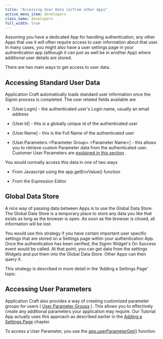 ```yaml
---
title: "Accessing User Data in/from other Apps"
active_menu_item: developers
class_name: developers
full_width: true
---
```



Assuming you have a dedicated App for handling authentication, any other Apps that use it will often require access to user information about that user. In many cases, you might also have a user settings page in your authentication app (although it can just as well be in another App) where additional user details are stored.

There are two main ways to get access to user data.

## Accessing Standard User Data

Application Craft automatically loads standard user information once the Signin process is completed. The user related fields available are

 - [User.Login] - the authenticated user's Login name, usually an email address

 - [User.Id] - this is a globally unique id of the authenticated user

 - [User.Name] - this is the Full Name of the authenticated user

 - [User.Parameters.\<Parameter Group\>.\<Parameter Name\>] - this allows you to retrieve custom Parameter data from the authenticated user. Customer User Parameters are [explained in this section](/developers/user-guide/product-guide/the-console/console-tabs/more/account-variables/user-parameters/) .

You would normally access this data in one of two ways

 - From Javascript using the app.getEnvValue() function

 - From the Expression Editor

## Global Data Store

A nice way of passing data between Apps is to use the Global Data Store. The Global Data Store is a temporary place to store any data you like that exists as long as the browser is open. As soon as the browser is closed, all information will be lost.

You would use this strategy if you have certain important user specific settings that are stored on a Settings page within your authentication App. Once the authentication has been verified, the Signin Widget's On Success event would be called. At that point, you can get data from the settings Widgets and put them into the Global Data Store. Other Apps can then query it.

This strategy is described in more detail in the 'Adding a Settings Page' topic.

## Accessing User Parameters

Application Craft also provides a way of creating customized parameter groups for users ( [User Parameter Groups](/developers/user-guide/product-guide/the-console/console-tabs/more/account-variables/user-parameters/) ). This allows you to effectively create any additional parameters your application may require. Our Tutorial App actually uses this approach as described earlier in the [Adding a Settings Page](/developers/user-guide/product-guide/advanced-features/authentication-for-your-apps/adding-a-settings-page/) chapter.

To access a User Parameter, you use the [app.userParameterGet()](/developers/user-guide/scripting-apis/client-api/app-functions/userparameterget) function.

